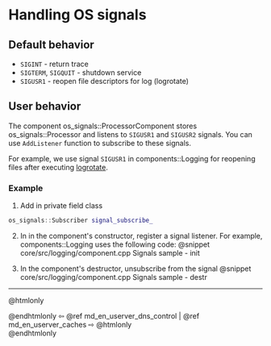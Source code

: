 # Handling OS signals

## Default behavior

- `SIGINT` - return trace
- `SIGTERM`, `SIGQUIT` - shutdown service
- `SIGUSR1` - reopen file descriptors for log (logrotate)


## User behavior

The component os_signals::ProcessorComponent stores os_signals::Processor
and listens to `SIGUSR1` and `SIGUSR2` signals.
You can use `AddListener` function to subscribe to these signals.

For example, we use signal `SIGUSR1` in components::Logging for reopening files
after executing [logrotate](https://github.com/logrotate/logrotate).


### Example

1. Add in private field class
  ```cpp
  os_signals::Subscriber signal_subscribe_
  ```

2. In in the component's constructor, register a signal listener. For example,
  components::Logging uses the following code:
  @snippet core/src/logging/component.cpp  Signals sample - init

3. In the component's destructor, unsubscribe from the signal
  @snippet core/src/logging/component.cpp  Signals sample - destr


----------

@htmlonly <div class="bottom-nav"> @endhtmlonly
⇦ @ref md_en_userver_dns_control | @ref md_en_userver_caches ⇨
@htmlonly </div> @endhtmlonly
